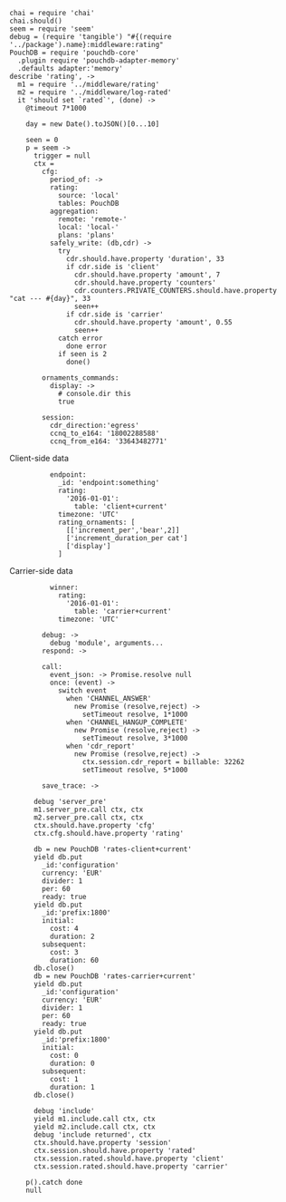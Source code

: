     chai = require 'chai'
    chai.should()
    seem = require 'seem'
    debug = (require 'tangible') "#{(require '../package').name}:middleware:rating"
    PouchDB = require 'pouchdb-core'
      .plugin require 'pouchdb-adapter-memory'
      .defaults adapter:'memory'
    describe 'rating', ->
      m1 = require '../middleware/rating'
      m2 = require '../middleware/log-rated'
      it 'should set `rated`', (done) ->
        @timeout 7*1000

        day = new Date().toJSON()[0...10]

        seen = 0
        p = seem ->
          trigger = null
          ctx =
            cfg:
              period_of: ->
              rating:
                source: 'local'
                tables: PouchDB
              aggregation:
                remote: 'remote-'
                local: 'local-'
                plans: 'plans'
              safely_write: (db,cdr) ->
                try
                  cdr.should.have.property 'duration', 33
                  if cdr.side is 'client'
                    cdr.should.have.property 'amount', 7
                    cdr.should.have.property 'counters'
                    cdr.counters.PRIVATE_COUNTERS.should.have.property "cat --- #{day}", 33
                    seen++
                  if cdr.side is 'carrier'
                    cdr.should.have.property 'amount', 0.55
                    seen++
                catch error
                  done error
                if seen is 2
                  done()

            ornaments_commands:
              display: ->
                # console.dir this
                true

            session:
              cdr_direction:'egress'
              ccnq_to_e164: '18002288588'
              ccnq_from_e164: '33643482771'

Client-side data

              endpoint:
                _id: 'endpoint:something'
                rating:
                  '2016-01-01':
                    table: 'client+current'
                timezone: 'UTC'
                rating_ornaments: [
                  [['increment_per','bear',2]]
                  ['increment_duration_per cat']
                  ['display']
                ]

Carrier-side data

              winner:
                rating:
                  '2016-01-01':
                    table: 'carrier+current'
                timezone: 'UTC'

            debug: ->
              debug 'module', arguments...
            respond: ->

            call:
              event_json: -> Promise.resolve null
              once: (event) ->
                switch event
                  when 'CHANNEL_ANSWER'
                    new Promise (resolve,reject) ->
                      setTimeout resolve, 1*1000
                  when 'CHANNEL_HANGUP_COMPLETE'
                    new Promise (resolve,reject) ->
                      setTimeout resolve, 3*1000
                  when 'cdr_report'
                    new Promise (resolve,reject) ->
                      ctx.session.cdr_report = billable: 32262
                      setTimeout resolve, 5*1000

            save_trace: ->

          debug 'server_pre'
          m1.server_pre.call ctx, ctx
          m2.server_pre.call ctx, ctx
          ctx.should.have.property 'cfg'
          ctx.cfg.should.have.property 'rating'

          db = new PouchDB 'rates-client+current'
          yield db.put
            _id:'configuration'
            currency: 'EUR'
            divider: 1
            per: 60
            ready: true
          yield db.put
            _id:'prefix:1800'
            initial:
              cost: 4
              duration: 2
            subsequent:
              cost: 3
              duration: 60
          db.close()
          db = new PouchDB 'rates-carrier+current'
          yield db.put
            _id:'configuration'
            currency: 'EUR'
            divider: 1
            per: 60
            ready: true
          yield db.put
            _id:'prefix:1800'
            initial:
              cost: 0
              duration: 0
            subsequent:
              cost: 1
              duration: 1
          db.close()

          debug 'include'
          yield m1.include.call ctx, ctx
          yield m2.include.call ctx, ctx
          debug 'include returned', ctx
          ctx.should.have.property 'session'
          ctx.session.should.have.property 'rated'
          ctx.session.rated.should.have.property 'client'
          ctx.session.rated.should.have.property 'carrier'

        p().catch done
        null
